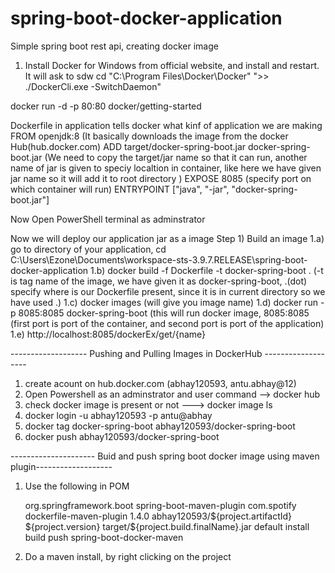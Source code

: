 # spring-boot-docker-application
Simple spring boot rest api, creating docker image
1) Install Docker for Windows from official website, and install and restart. It will ask to sdw
cd "C:\Program Files\Docker\Docker"
">> ./DockerCli.exe -SwitchDaemon"

docker run -d -p 80:80 docker/getting-started

Dockerfile in application tells docker what kinf of application we are making
FROM openjdk:8 (It basically downloads the image from the docker Hub(hub.docker.com)
ADD target/docker-spring-boot.jar docker-spring-boot.jar (We need to copy the target/jar name so that it can run, another name of jar is given to speciy localtion in container, like here we have given jar name so it will add it to root directory )
EXPOSE 8085 (specify port on which container will run)
ENTRYPOINT ["java", "-jar", "docker-spring-boot.jar"]

Now Open PowerShell terminal as adminstrator

Now we will deploy our application jar as a image
Step 1) Build an image 
1.a) go to directory of your application, cd C:\Users\Ezone\Documents\workspace-sts-3.9.7.RELEASE\spring-boot-docker-application
1.b) docker build -f Dockerfile -t docker-spring-boot .  (-t is tag name of the image, we have given it as docker-spring-boot, .(dot) specify where is our Dockerfile present, since it is in current directory so we have used .)
1.c) docker images     (will give you image name)
1.d) docker run -p 8085:8085 docker-spring-boot   (this will run docker image, 8085:8085 (first port is port of the container, and second port is port of the application)
1.e) http://localhost:8085/dockerEx/get/{name}


------------------- Pushing and Pulling Images in DockerHub -------------------
1) create acount on hub.docker.com    (abhay120593, antu.abhay@12)
2) Open Powershell as an adminstrator and user command -->  docker hub
3) check docker image is present or not --->  docker image ls
4) docker login -u abhay120593 -p antu@abhay
5) docker tag docker-spring-boot abhay120593/docker-spring-boot
6) docker push abhay120593/docker-spring-boot

--------------------- Buid and push spring boot docker image using maven plugin-------------------
1) Use the following in POM

	<build>
		<plugins>
			<plugin>
				<groupId>org.springframework.boot</groupId>
				<artifactId>spring-boot-maven-plugin</artifactId>
			</plugin>
			<plugin>
				<groupId>com.spotify</groupId>
				<artifactId>dockerfile-maven-plugin</artifactId>
				<version>1.4.0</version>
				<configuration>
					<repository>abhay120593/${project.artifactId}</repository>
					<tag>${project.version}</tag>
					<buildArgs>
						<JAR_FILE>target/${project.build.finalName}.jar</JAR_FILE>
					</buildArgs>
				</configuration>
				<executions>
					<execution>
						<id>default</id>
						<phase>install</phase>
						<goals>
							<goal>build</goal>
							<goal>push</goal>
						</goals>
					</execution>
				</executions>
			</plugin>
		</plugins>
		<finalName>spring-boot-docker-maven</finalName>
	</build>

2) Do a maven install, by right clicking on the project